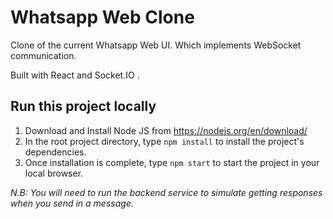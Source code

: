 # Whatsapp Web Clone

Clone of the current Whatsapp Web UI. Which implements WebSocket communication.

Built with React and Socket.IO .

## Run this project locally

1. Download and Install Node JS from https://nodejs.org/en/download/
2. In the root project directory, type `npm install` to install the project's dependencies.
3. Once installation is complete, type `npm start` to start the project in your local browser.

_N.B: You will need to run the backend service to simulate getting responses when you send in a message._
